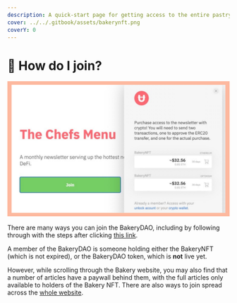 ```yaml
---
description: A quick-start page for getting access to the entire pastry ecosystem.
cover: ../../.gitbook/assets/bakerynft.png
coverY: 0
---
```


# 📩 How do I join?

![](<../../.gitbook/assets/image (8).png>)

There are many ways you can join the BakeryDAO, including by following through with the steps after clicking [this link](https://bakerydao.me/website).

A member of the BakeryDAO is someone holding either the BakeryNFT (which is not expired), or the BakeryDAO token, which is **not** live yet.

However, while scrolling through the Bakery website, you may also find that a number of articles have a paywall behind them, with the full articles only available to holders of the Bakery NFT. There are also ways to join spread across the [whole website](https://pastry.xyz).

